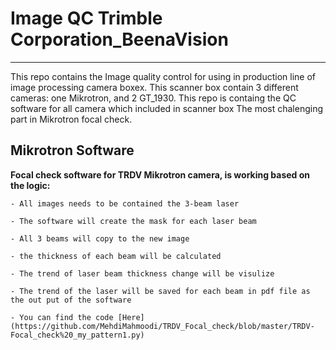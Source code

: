 # Image QC Trimble Corporation_BeenaVision
--------------------------------------------
This repo contains the Image quality control for using in production line of image processing camera boxex.
This scanner box contain 3 different cameras: one Mikrotron, and 2 GT_1930.
This repo is containg the QC software for all camera which included in scanner box
The most chalenging part in Mikrotron focal check.

## Mikrotron Software

**Focal check software for TRDV Mikrotron camera, is working based on the logic:**

	- All images needs to be contained the 3-beam laser
	
	- The software will create the mask for each laser beam
	
	- All 3 beams will copy to the new image
	
	- the thickness of each beam will be calculated
	
	- The trend of laser beam thickness change will be visulize 
	
	- The trend of the laser will be saved for each beam in pdf file as the out put of the software
	
	- You can find the code [Here](https://github.com/MehdiMahmoodi/TRDV_Focal_check/blob/master/TRDV-Focal_check%20_my_pattern1.py)
